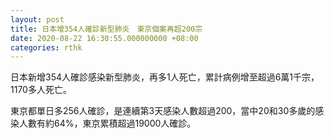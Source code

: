 ```yaml
---
layout: post
title: 日本增354人確診新型肺炎　東京個案再超200宗
date: 2020-08-22 16:30:55.000000000 +08:00
categories: rthk
---
```


日本新增354人確診感染新型肺炎，再多1人死亡，累計病例增至超過6萬1千宗，1170多人死亡。

東京都單日多256人確診，是連續第3天感染人數超過200，當中20和30多歲的感染人數有約64%，東京累積超過19000人確診。
